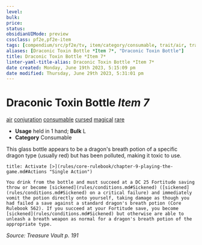 ```yaml
---
level:
bulk:
price:
status:
obsidianUIMode: preview
cssclass: pf2e,pf2e-item
tags: [compendium/src/pf2e/tv, item/category/consumable, trait/air, trait/conjuration, trait/consumable, trait/cursed, trait/magical, trait/rare]
aliases: [Draconic Toxin Bottle *Item 7*, "Draconic Toxin Bottle"]
title: Draconic Toxin Bottle *Item 7*
linter-yaml-title-alias: Draconic Toxin Bottle *Item 7*
date created: Monday, June 19th 2023, 5:15:09 pm
date modified: Thursday, June 29th 2023, 5:31:01 pm
---
```


# Draconic Toxin Bottle *Item 7*

[air](rules/traits/air.md) [conjuration](rules/traits/conjuration.md) [consumable](rules/traits/consumable.md) [cursed](rules/traits/cursed-gmg.md) [magical](rules/traits/magical.md) [rare](rules/traits/rare.md)  

- **Usage** held in 1 hand; **Bulk** L
- **Category** Consumable

This glass bottle appears to be a dragon's breath potion of a specific dragon type (usually red) but has been polluted, making it toxic to use.

```ad-embed-ability
title: Activate [>](rules/core-rulebook/chapter-9-playing-the-game.md#Actions "Single Action")

You drink from the bottle and must succeed at a DC 25 Fortitude saving throw or become [sickened](rules/conditions.md#Sickened) ([sickened](rules/conditions.md#Sickened) on a critical failure) and immediately vomit the potion directly onto yourself, taking damage as though you had failed a save against a standard dragon's breath potion (Core Rulebook 562). If you succeed at your Fortitude save, you become [sickened](rules/conditions.md#Sickened) but otherwise are able to unleash a breath weapon as normal for a dragon's breath potion of the appropriate type.
```

*Source: Treasure Vault p. 191*
